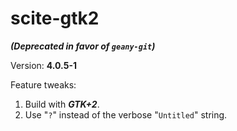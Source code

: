 # scite-gtk2

***(Deprecated in favor of `geany-git`)***

Version: **4.0.5-1**

Feature tweaks:

1. Build with ***GTK+2***.
2. Use "`?`" instead of the verbose "`Untitled`" string.
